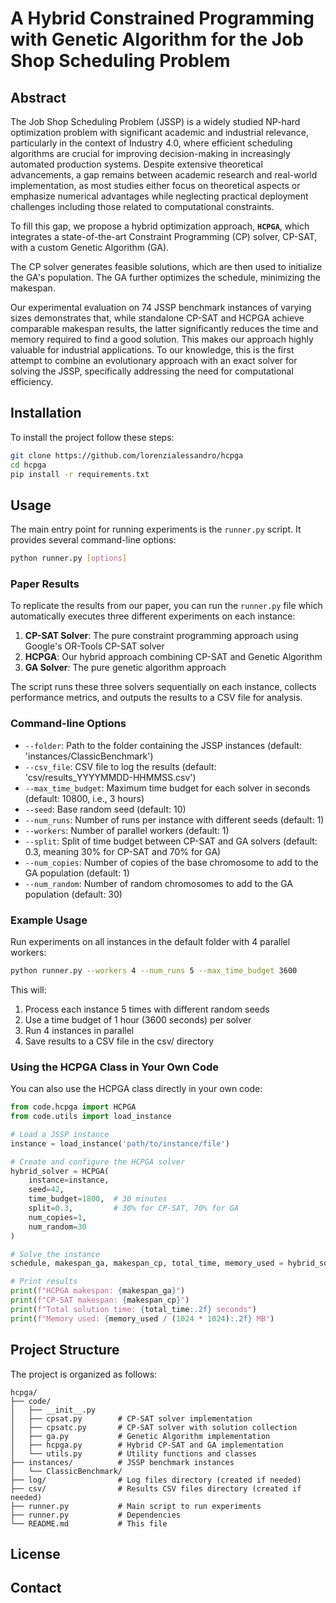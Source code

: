 # A Hybrid Constrained Programming with Genetic Algorithm for the Job Shop Scheduling Problem

## Abstract
The Job Shop Scheduling Problem (JSSP) is a widely studied NP-hard optimization problem with significant academic and industrial relevance, particularly in the context of Industry 4.0, where efficient scheduling algorithms are crucial for improving decision-making in increasingly automated production systems. Despite extensive theoretical advancements, a gap remains between academic research and real-world implementation, as most studies either focus on theoretical aspects or emphasize numerical advantages while neglecting practical deployment challenges including those related to computational constraints. 

To fill this gap, we propose a hybrid optimization approach, **`HCPGA`**, which integrates a state-of-the-art Constraint Programming (CP) solver, CP-SAT, with a custom Genetic Algorithm (GA). 

The CP solver generates feasible solutions, which are then used to initialize the GA's population. The GA further optimizes the schedule, minimizing the makespan. 

Our experimental evaluation on 74 JSSP benchmark instances of varying sizes demonstrates that, while standalone CP-SAT and HCPGA achieve comparable makespan results, the latter significantly reduces the time and memory required to find a good solution. This makes our approach highly valuable for industrial applications. To our knowledge, this is the first attempt to combine an evolutionary approach with an exact solver for solving the JSSP, specifically addressing the need for computational efficiency.

## Installation
To install the project follow these steps:

```bash
git clone https://github.com/lorenzialessandro/hcpga
cd hcpga
pip install -r requirements.txt
```


## Usage
The main entry point for running experiments is the `runner.py` script. It provides several command-line options:

```bash
python runner.py [options]
```

### Paper Results
To replicate the results from our paper, you can run the `runner.py` file which automatically executes three different experiments on each instance:

1. **CP-SAT Solver**: The pure constraint programming approach using Google's OR-Tools CP-SAT solver
2. **HCPGA**: Our hybrid approach combining CP-SAT and Genetic Algorithm
3. **GA Solver**: The pure genetic algorithm approach

The script runs these three solvers sequentially on each instance, collects performance metrics, and outputs the results to a CSV file for analysis.

### Command-line Options

- `--folder`: Path to the folder containing the JSSP instances (default: 'instances/ClassicBenchmark')
- `--csv_file`: CSV file to log the results (default: 'csv/results_YYYYMMDD-HHMMSS.csv')
- `--max_time_budget`: Maximum time budget for each solver in seconds (default: 10800, i.e., 3 hours)
- `--seed`: Base random seed (default: 10)
- `--num_runs`: Number of runs per instance with different seeds (default: 1)
- `--workers`: Number of parallel workers (default: 1)
- `--split`: Split of time budget between CP-SAT and GA solvers (default: 0.3, meaning 30% for CP-SAT and 70% for GA)
- `--num_copies`: Number of copies of the base chromosome to add to the GA population (default: 1)
- `--num_random`: Number of random chromosomes to add to the GA population (default: 30)

### Example Usage

Run experiments on all instances in the default folder with 4 parallel workers:

```bash
python runner.py --workers 4 --num_runs 5 --max_time_budget 3600
```

This will:
1. Process each instance 5 times with different random seeds
2. Use a time budget of 1 hour (3600 seconds) per solver
3. Run 4 instances in parallel
4. Save results to a CSV file in the csv/ directory

### Using the HCPGA Class in Your Own Code

You can also use the HCPGA class directly in your own code:

```python
from code.hcpga import HCPGA
from code.utils import load_instance

# Load a JSSP instance
instance = load_instance('path/to/instance/file')

# Create and configure the HCPGA solver
hybrid_solver = HCPGA(
    instance=instance,
    seed=42,
    time_budget=1800,  # 30 minutes
    split=0.3,         # 30% for CP-SAT, 70% for GA
    num_copies=1,
    num_random=30
)

# Solve the instance
schedule, makespan_ga, makespan_cp, total_time, memory_used = hybrid_solver.solve()

# Print results
print(f"HCPGA makespan: {makespan_ga}")
print(f"CP-SAT makespan: {makespan_cp}")
print(f"Total solution time: {total_time:.2f} seconds")
print(f"Memory used: {memory_used / (1024 * 1024):.2f} MB")
```

## Project Structure

The project is organized as follows:

```
hcpga/
├── code/
│   ├── __init__.py
│   ├── cpsat.py        # CP-SAT solver implementation
│   ├── cpsatc.py       # CP-SAT solver with solution collection
│   ├── ga.py           # Genetic Algorithm implementation
│   ├── hcpga.py        # Hybrid CP-SAT and GA implementation
│   └── utils.py        # Utility functions and classes
├── instances/          # JSSP benchmark instances
│   └── ClassicBenchmark/
├── log/                # Log files directory (created if needed)
├── csv/                # Results CSV files directory (created if needed)
├── runner.py           # Main script to run experiments
├── runner.py           # Dependencies
└── README.md           # This file
```

## License

## Contact